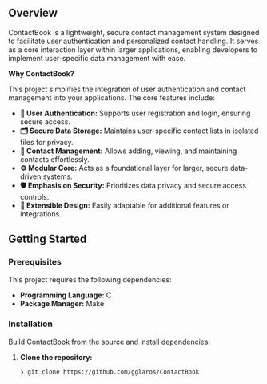 ## Overview

ContactBook is a lightweight, secure contact management system designed to facilitate user authentication and personalized contact handling. It serves as a core interaction layer within larger applications, enabling developers to implement user-specific data management with ease.

**Why ContactBook?**

This project simplifies the integration of user authentication and contact management into your applications. The core features include:

- **🔐 User Authentication:** Supports user registration and login, ensuring secure access.
- **🗂️ Secure Data Storage:** Maintains user-specific contact lists in isolated files for privacy.
- **📇 Contact Management:** Allows adding, viewing, and maintaining contacts effortlessly.
- **⚙️ Modular Core:** Acts as a foundational layer for larger, secure data-driven systems.
- **🛡️ Emphasis on Security:** Prioritizes data privacy and secure access controls.
- **🔄 Extensible Design:** Easily adaptable for additional features or integrations.


## Getting Started

### Prerequisites

This project requires the following dependencies:

- **Programming Language:** C
- **Package Manager:** Make

### Installation

Build ContactBook from the source and install dependencies:

1. **Clone the repository:**

    ```sh
    ❯ git clone https://github.com/gglaros/ContactBook
    ```
